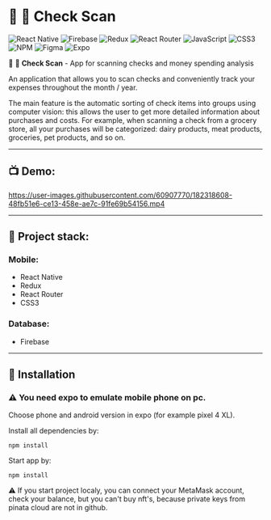 # :iphone: :page_facing_up: **Check Scan**

![React Native](https://img.shields.io/badge/react_native-%2320232a.svg?style=for-the-badge&logo=react&logoColor=%2361DAFB)
![Firebase](https://img.shields.io/badge/Firebase-039BE5?style=for-the-badge&logo=Firebase&logoColor=white)
![Redux](https://img.shields.io/badge/redux-%23593d88.svg?style=for-the-badge&logo=redux&logoColor=white)
![React Router](https://img.shields.io/badge/React_Router-CA4245?style=for-the-badge&logo=react-router&logoColor=white)
![JavaScript](https://img.shields.io/badge/javascript-%23323330.svg?style=for-the-badge&logo=javascript&logoColor=%23F7DF1E)
![CSS3](https://img.shields.io/badge/css3-%231572B6.svg?style=for-the-badge&logo=css3&logoColor=white)
![NPM](https://img.shields.io/badge/NPM-%23000000.svg?style=for-the-badge&logo=npm&logoColor=white)
![Figma](https://img.shields.io/badge/figma-%23F24E1E.svg?style=for-the-badge&logo=figma&logoColor=white)
![Expo](https://img.shields.io/badge/expo-1C1E24?style=for-the-badge&logo=expo&logoColor=#D04A37)

:iphone: :page_facing_up: **Check Scan** - App for scanning checks and money spending analysis

An application that allows you to scan checks and conveniently track your expenses throughout the month / year.

The main feature is the automatic sorting of check items into groups using computer vision:
this allows the user to get more detailed information about purchases and costs.
For example, when scanning a check from a grocery store, all your purchases will be categorized:
dairy products, meat products, groceries, pet products, and so on.

___

## :tv: **Demo**:

https://user-images.githubusercontent.com/60907770/182318608-48fb51e6-ce13-458e-ae7c-91fe69b54156.mp4

___

## :scroll: **Project stack**:
### Mobile:

+ React Native
+ Redux
+ React Router
+ CSS3

### Database:

+ Firebase

___
## :rocket: **Installation**

### :warning: You need expo to emulate mobile phone on pc.

Choose phone and android version in expo (for example pixel 4 XL).

Install all dependencies by:

```shell
npm install
```
Start app by: 
```shell
npm install
```
:warning: If you start project localy, you can connect your MetaMask account, check your balance, but you can't buy nft's, because private keys from pinata cloud are not in github.
